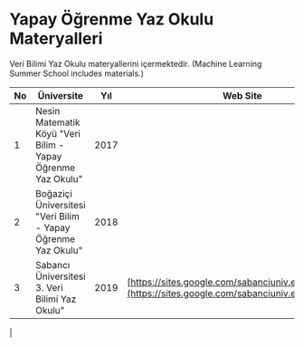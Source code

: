 # Yapay Öğrenme Yaz Okulu Materyalleri

Veri Bilimi Yaz Okulu materyallerini içermektedir. (Machine Learning Summer School includes materials.)

| No | Üniversite                                                        | Yıl  | Web Site                               |
|----|-------------------------------------------------------------------|------|----------------------------------------|
| 1  | Nesin Matematik Köyü "Veri Bilim - Yapay Öğrenme Yaz Okulu" | 2017 | []()         |
| 2  | Boğaziçi Üniversitesi "Veri Bilim - Yapay Öğrenme Yaz Okulu" | 2018 | []() |
| 3  | Sabancı Üniversitesi 3. Veri Bilimi Yaz Okulu" | 2019 | [https://sites.google.com/sabanciuniv.edu/vbyo2019](https://sites.google.com/sabanciuniv.edu/vbyo2019)         |
|

